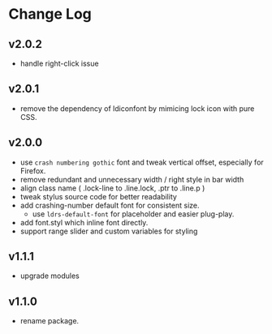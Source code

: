 # Change Log

## v2.0.2

 - handle right-click issue


## v2.0.1

 - remove the dependency of ldiconfont by mimicing lock icon with pure CSS.


## v2.0.0

 - use `crash numbering gothic` font and tweak vertical offset, especially for Firefox.
 - remove redundant and unnecessary width / right style in bar width
 - align class name ( .lock-line to .line.lock, .ptr to .line.p )
 - tweak stylus source code for better readability
 - add crashing-number default font for consistent size.
   - use `ldrs-default-font` for placeholder and easier plug-play.
 - add font.styl which inline font directly.
 - support range slider and custom variables for styling


## v1.1.1

 - upgrade modules


## v1.1.0

 - rename package.
